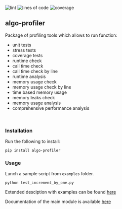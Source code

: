 ![lint](https://raw.githubusercontent.com/gist/Michael-Wisniewski/3f54787a495dfd8a05072c1eb12f9da3/raw/lint.svg)
![lines of code](https://img.shields.io/endpoint?url=https://raw.githubusercontent.com/gist/Michael-Wisniewski/3f54787a495dfd8a05072c1eb12f9da3/raw/lines_of_code.json)
![coverage](https://raw.githubusercontent.com/gist/Michael-Wisniewski/3f54787a495dfd8a05072c1eb12f9da3/raw/coverage.svg)

## algo-profiler

Package of profiling tools which allows to run function:
* unit tests
* stress tests
* coverage tests
* runtime check
* call time check
* call time check by line
* runtime analysis
* memory usage check
* memory usage check by line
* time based memory usage
* memory leaks check
* memory usage analysis
* comprehensive performance analysis 

</br>

### Installation

Run the following to install:
```shell
pip install algo-profiler
```

### Usage
Lunch a sample script from `examples` folder.
```shell
python test_increment_by_one.py
```
Extended desciption with examples can be found [here](href:https://aroundpython.com/2021/06/13/tool-for-writing-algorithms/)

Documentation of the main module is available [here]()
